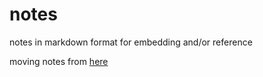 # notes
notes in markdown format for embedding and/or reference

moving notes from [here](http://dmgdemophp.tamu.edu/marknotes/)
